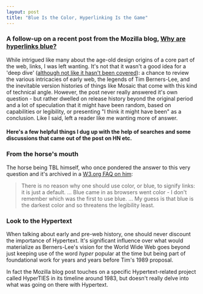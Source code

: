 ```yaml
---
layout: post
title: "Blue Is the Color, Hyperlinking Is the Game"
---
```


### A follow-up on a recent post from the Mozilla blog, [Why are hyperlinks blue?](https://blog.mozilla.org/en/internet-culture/deep-dives/why-are-hyperlinks-blue/)

While intrigued like many about the age-old design origins of a core part of the web, links, I was left wanting. It's not that it wasn't a good idea for a 'deep dive' ([although not like it hasn't been covered](https://css-tricks.com/chapter-2-browsers/)): a chance to review the various intricacies of early web, the legends of Tim Berners-Lee, and the inevitable version histories of things like Mosaic that come with this kind of technical angle. However, the post never really answered it's own question - but rather dwelled on release history beyond the original period and a lot of speculation that it might have been random, based on capabilities or legibility, or presenting "I think it might have been" as a conclusion. Like I said, left a reader like me wanting more of answer.

#### Here's a few helpful things I dug up with the help of searches and some discussions that came out of the post on HN etc.

### From the horse's mouth

The horse being TBL himself, who once pondered the answer to this very question and it's archived in a [W3.org FAQ on him](https://www.w3.org/People/Berners-Lee/FAQ.html#etc):

>  There is no reason why one should use color, or blue, to signify links: it is just a default. ... Blue came in as browsers went color - I don't remember which was the first to use blue. ... My guess is that blue is the darkest color and so threatens the legibility least.

### Look to the Hypertext

When talking about early and pre-web history, one should never discount the importance of Hypertext. It's significant influence over what would materialize as Berners-Lee's vision for the World Wide Web goes beyond just keeping use of the word *hyper* popular at the time but being part of foundational work for years and years before Tim's 1989 proposal.

In fact the Mozilla blog post touches on a specific Hypertext-related project called HyperTIES in its timeline around 1983, but doesn't really delve into what was going on there with Hypertext.